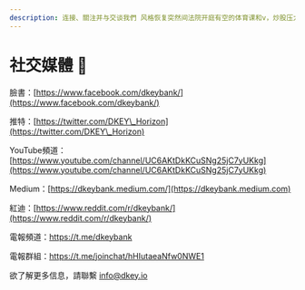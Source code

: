 ```yaml
---
description: 连接、關注并与交谈我們 风格恢复突然间法院开庭有空的体育课和v，炒股压力开关，l
---
```


# 社交媒體 📱

臉書：[https://www.facebook.com/dkeybank/](https://www.facebook.com/dkeybank/)

推特：[https://twitter.com/DKEY\_Horizon](https://twitter.com/DKEY\_Horizon)

YouTube頻道：[https://www.youtube.com/channel/UC6AKtDkKCuSNg25jC7yUKkg](https://www.youtube.com/channel/UC6AKtDkKCuSNg25jC7yUKkg)

Medium：[https://dkeybank.medium.com/](https://dkeybank.medium.com)

紅迪：[https://www.reddit.com/r/dkeybank/](https://www.reddit.com/r/dkeybank/)

電報頻道：[https://t.me/dkeybank ](https://t.me/dkeybank)

電報群組：[https://t.me/joinchat/hHIutaeaNfw0NWE1 ](https://t.me/joinchat/hHIutaeaNfw0NWE1)



欲了解更多信息，請聯繫 info@dkey.io


